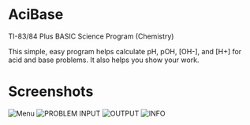 # AciBase
TI-83/84 Plus BASIC Science Program (Chemistry)

This simple, easy program helps calculate pH, pOH, [OH-], and [H+] for acid and base problems. 
It also helps you show your work.

# Screenshots
![Menu](Screenshots/01MENU.BMP?raw=true "MENU")
![PROBLEM INPUT](Screenshots/02PROBLEMINPUT.BMP?raw=true "PROBLEMINPUT")
![OUTPUT](Screenshots/03OUTPUT.BMP?raw=true "OUTPUT")
![INFO](Screenshots/INFO.BMP?raw=true "INFO")

